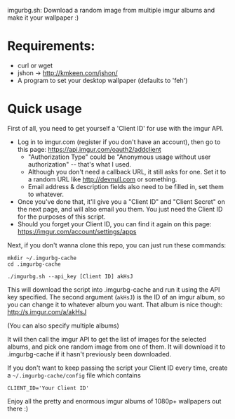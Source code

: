 imgurbg.sh: Download a random image from multiple imgur albums and make it your
wallpaper :)

Requirements:
=============
* curl or wget
* jshon -> http://kmkeen.com/jshon/
* A program to set your desktop wallpaper (defaults to 'feh')

Quick usage
===========
First of all, you need to get yourself a 'Client ID' for use with the imgur API.
* Log in to imgur.com (register if you don't have an account), then go to this
page: https://api.imgur.com/oauth2/addclient
    * "Authorization Type" could be "Anonymous usage without user authorization"
      -- that's what I used.
    * Although you don't need a callback URL, it still asks for one. Set it to a
      random URL like http://devnull.com or something.
    * Email address & description fields also need to be filled in, set them to
      whatever.
* Once you've done that, it'll give you a "Client ID" and "Client Secret" on the
  next page, and will also email you them. You just need the Client ID for the
  purposes of this script.
* Should you forget your Client ID, you can find it again on this page:
  https://imgur.com/account/settings/apps

Next, if you don't wanna clone this repo, you can just run these commands:

    mkdir ~/.imgurbg-cache
    cd .imgurbg-cache
    
    ./imgurbg.sh --api_key [Client ID] akHsJ

This will download the script into .imgurbg-cache and run it using the API key
specified. The second argument (`akHsJ`) is the ID of an imgur album, so you can
change it to whatever album you want. That album is nice though:
http://s.imgur.com/a/akHsJ

(You can also specify multiple albums)

It will then call the imgur API to get the list of images for the selected
albums, and pick one random image from one of them. It will download it to
.imgurbg-cache if it hasn't previously been downloaded.

If you don't want to keep passing the script your Client ID every time, create a
`~/.imgurbg-cache/config` file which contains

    CLIENT_ID='Your Client ID'

Enjoy all the pretty and enormous imgur albums of 1080p+ wallpapers out there :)
